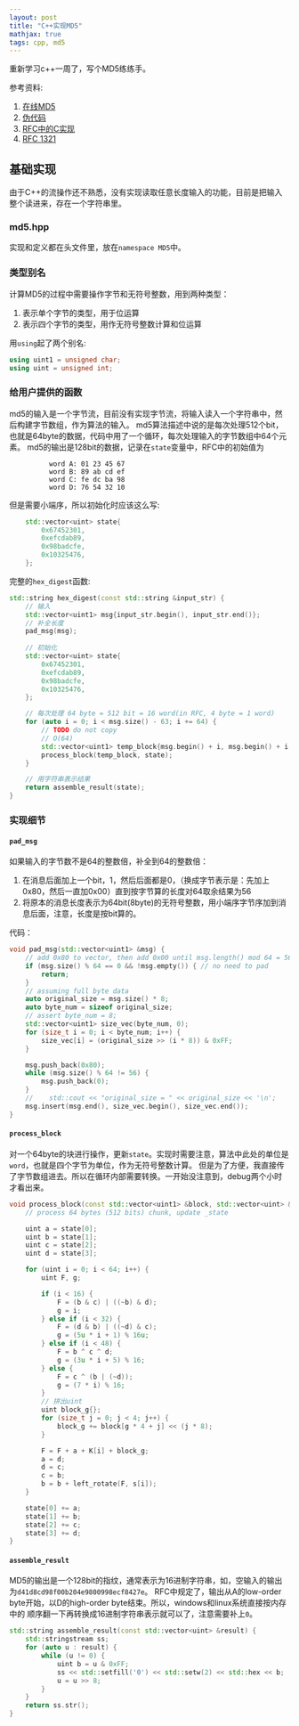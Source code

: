 ```yaml
---
layout: post
title: "C++实现MD5"
mathjax: true
tags: cpp, md5
---
```


重新学习c++一周了，写个MD5练练手。

参考资料:
1. [在线MD5](https://cse.unl.edu/~ssamal/crypto/genhash.php)
2. [伪代码](https://en.wikipedia.org/wiki/MD5#Pseudocode)
3. [RFC中的C实现](https://github.com/mcr/rfc3797/blob/master/md5.c)
4. [RFC 1321](https://datatracker.ietf.org/doc/html/rfc1321)

## 基础实现
由于C++的流操作还不熟悉，没有实现读取任意长度输入的功能，目前是把输入整个读进来，存在一个字符串里。

### md5.hpp
实现和定义都在头文件里，放在`namespace MD5`中。
### 类型别名
计算MD5的过程中需要操作字节和无符号整数，用到两种类型：
1. 表示单个字节的类型，用于位运算
2. 表示四个字节的类型，用作无符号整数计算和位运算

用`using`起了两个别名:
```c++
using uint1 = unsigned char;
using uint = unsigned int;
```

### 给用户提供的函数
md5的输入是一个字节流，目前没有实现字节流，将输入读入一个字符串中，然后构建字节数组，作为算法的输入。
md5算法描述中说的是每次处理512个bit，也就是64byte的数据，代码中用了一个循环，每次处理输入的字节数组中64个元素。
md5的输出是128bit的数据，记录在`state`变量中，RFC中的初始值为
```
          word A: 01 23 45 67
          word B: 89 ab cd ef
          word C: fe dc ba 98
          word D: 76 54 32 10
```
但是需要小端序，所以初始化时应该这么写:
```c++
    std::vector<uint> state{
        0x67452301,
        0xefcdab89,
        0x98badcfe,
        0x10325476,
    };
```
完整的`hex_digest`函数:
```c++
std::string hex_digest(const std::string &input_str) {
    // 输入
    std::vector<uint1> msg{input_str.begin(), input_str.end()};
    // 补全长度
    pad_msg(msg);
    
    // 初始化
    std::vector<uint> state{
        0x67452301,
        0xefcdab89,
        0x98badcfe,
        0x10325476,
    };

    // 每次处理 64 byte = 512 bit = 16 word(in RFC, 4 byte = 1 word)
    for (auto i = 0; i < msg.size() - 63; i += 64) {
        // TODO do not copy
        // O(64)
        std::vector<uint1> temp_block{msg.begin() + i, msg.begin() + i + 64};
        process_block(temp_block, state);
    }

    // 用字符串表示结果
    return assemble_result(state);
}
```

### 实现细节

#### `pad_msg`
如果输入的字节数不是64的整数倍，补全到64的整数倍：
1. 在消息后面加上一个bit，1，然后后面都是0，（换成字节表示是：先加上0x80，然后一直加0x00）直到按字节算的长度对64取余结果为56
2. 将原本的消息长度表示为64bit(8byte)的无符号整数，用小端序字节序加到消息后面，注意，长度是按bit算的。

代码：

```c++
void pad_msg(std::vector<uint1> &msg) {
    // add 0x80 to vector, then add 0x00 until msg.length() mod 64 = 56
    if (msg.size() % 64 == 0 && !msg.empty()) { // no need to pad
        return;
    }
    // assuming full byte data
    auto original_size = msg.size() * 8;
    auto byte_num = sizeof original_size;
    // assert byte_num = 8;
    std::vector<uint1> size_vec(byte_num, 0);
    for (size_t i = 0; i < byte_num; i++) {
        size_vec[i] = (original_size >> (i * 8)) & 0xFF;
    }

    msg.push_back(0x80);
    while (msg.size() % 64 != 56) {
        msg.push_back(0);
    }
    //    std::cout << "original_size = " << original_size << '\n';
    msg.insert(msg.end(), size_vec.begin(), size_vec.end());
}
```
#### `process_block`
对一个64byte的块进行操作，更新`state`。实现时需要注意，算法中此处的单位是`word`，也就是四个字节为单位，作为无符号整数计算。
但是为了方便，我直接传了字节数组进去。所以在循环内部需要转换。一开始没注意到，debug两个小时才看出来。
```c++
void process_block(const std::vector<uint1> &block, std::vector<uint> &state) {
    // process 64 bytes (512 bits) chunk, update _state

    uint a = state[0];
    uint b = state[1];
    uint c = state[2];
    uint d = state[3];

    for (uint i = 0; i < 64; i++) {
        uint F, g;

        if (i < 16) {
            F = (b & c) | ((~b) & d);
            g = i;
        } else if (i < 32) {
            F = (d & b) | ((~d) & c);
            g = (5u * i + 1) % 16u;
        } else if (i < 48) {
            F = b ^ c ^ d;
            g = (3u * i + 5) % 16;
        } else {
            F = c ^ (b | (~d));
            g = (7 * i) % 16;
        }
        // 拼出uint
        uint block_g{};
        for (size_t j = 0; j < 4; j++) {
            block_g += block[g * 4 + j] << (j * 8);
        }

        F = F + a + K[i] + block_g;
        a = d;
        d = c;
        c = b;
        b = b + left_rotate(F, s[i]);
    }

    state[0] += a;
    state[1] += b;
    state[2] += c;
    state[3] += d;
}
```
#### `assemble_result`
MD5的输出是一个128bit的指纹，通常表示为16进制字符串，如，空输入的输出为`d41d8cd98f00b204e9800998ecf8427e`。
RFC中规定了，输出从A的low-order byte开始，以D的high-order byte结束。所以，windows和linux系统直接按内存中的
顺序翻一下再转换成16进制字符串表示就可以了，注意需要补上`0`。
```c++
std::string assemble_result(const std::vector<uint> &result) {
    std::stringstream ss;
    for (auto u : result) {
        while (u != 0) {
            uint b = u & 0xFF;
            ss << std::setfill('0') << std::setw(2) << std::hex << b;
            u = u >> 8;
        }
    }
    return ss.str();
}
```
